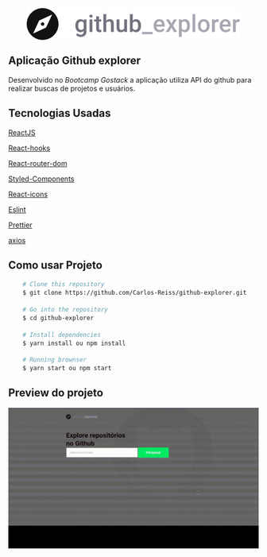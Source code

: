 <div style="display: flex; justify-content: center; align-items: center;">
  <img src="./src/assets/logo.svg" alt="GitHub Explore">
</div>

## **Aplicação Github explorer**

Desenvolvido no _Bootcamp Gostack_ a aplicação utiliza API do github para realizar buscas de projetos e usuários.

## Tecnologias Usadas

[ReactJS](https://reactjs.org/)

[React-hooks](https://pt-br.reactjs.org/docs/hooks-intro.html)

[React-router-dom](https://reacttraining.com/react-router/web/guides/quick-start)

[Styled-Components](https://styled-components.com/)

[React-icons](https://react-icons.github.io/react-icons/)

[Eslint](https://eslint.org/)

[Prettier](https://prettier.io/)

[axios](https://github.com/axios/axios)

## Como usar Projeto
```bash
    # Clone this repository
    $ git clone https://github.com/Carlos-Reiss/github-explorer.git

    # Go into the repository
    $ cd github-explorer

    # Install dependencies
    $ yarn install ou npm install

    # Running brownser
    $ yarn start ou npm start

```
## Preview do projeto

<p align="center">
  <img src="./src/assets/gif_aplication.gif" width="850" title="hover text">
</p>


